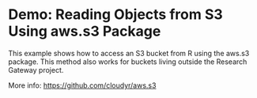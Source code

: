 # Demo: Reading Objects from S3 Using aws.s3 Package 

This example shows how to access an S3 bucket from R using the aws.s3 package. This method also works for buckets living outside the Research Gateway project. 

More info: https://github.com/cloudyr/aws.s3
